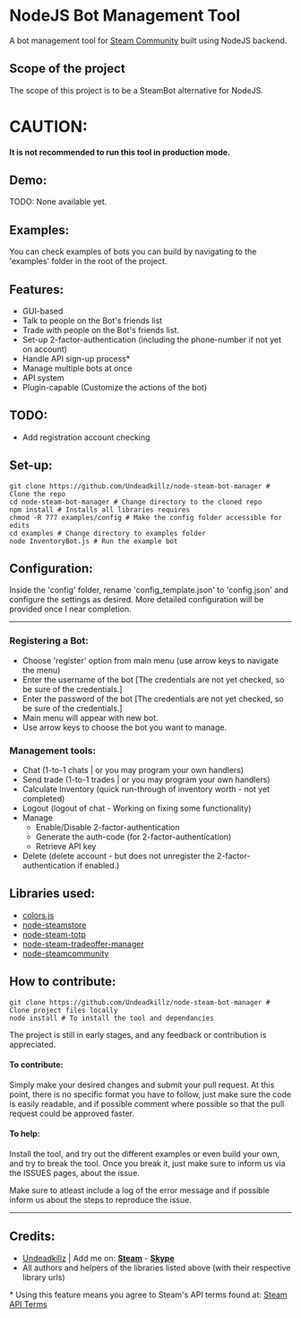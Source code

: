 # NodeJS Bot Management Tool
A bot management tool for [Steam Community](http://www.steamcommunity.com) built using NodeJS backend.



## Scope of the project
The scope of this project is to be a SteamBot alternative for NodeJS.

# CAUTION:
#### It is not recommended to run this tool in production mode.

## Demo:
TODO: None available yet.


## Examples:
You can check examples of bots you can build by navigating to the 'examples' folder in the root of the project.

## Features:
- GUI-based
- Talk to people on the Bot's friends list
- Trade with people on the Bot's friends list.
- Set-up 2-factor-authentication (including the phone-number if not yet on account)
- Handle API sign-up process*
- Manage multiple bots at once
- API system
- Plugin-capable (Customize the actions of the bot)

## TODO:
- Add registration account checking


## Set-up:
~~~
git clone https://github.com/Undeadkillz/node-steam-bot-manager # Clone the repo
cd node-steam-bot-manager # Change directory to the cloned repo
npm install # Installs all libraries requires
chmod -R 777 examples/config # Make the config folder accessible for edits
cd examples # Change directory to examples folder
node InventoryBot.js # Run the example bot
~~~
## Configuration:
Inside the 'config' folder, rename 'config_template.json' to 'config.json' and configure the settings as desired.
More detailed configuration will be provided once I near completion.

---
### Registering a Bot:
- Choose 'register' option from main menu (use arrow keys to navigate the menu)
- Enter the username of the bot [The credentials are not yet checked, so be sure of the credentials.]
- Enter the password of the bot [The credentials are not yet checked, so be sure of the credentials.]
- Main menu will appear with new bot.
- Use arrow keys to choose the bot you want to manage.

### Management tools:
 - Chat (1-to-1 chats | or you may program your own handlers)
 - Send trade (1-to-1 trades | or you may program your own handlers)
 - Calculate Inventory (quick run-through of inventory worth - not yet completed)
 - Logout (logout of chat - Working on fixing some functionality)
 - Manage
    - Enable/Disable 2-factor-authentication
    - Generate the auth-code (for 2-factor-authentication)
    - Retrieve API key
 - Delete (delete account - but does not unregister the 2-factor-authentication if enabled.)






## Libraries used:
- [colors.js](https://github.com/marak/colors.js/)
- [node-steamstore](https://github.com/DoctorMcKay/node-steamstore)
- [node-steam-totp](https://github.com/DoctorMcKay/node-steam-totp)
- [node-steam-tradeoffer-manager](https://github.com/DoctorMcKay/node-steam-tradeoffer-manager)
- [node-steamcommunity](https://github.com/DoctorMcKay/node-steamcommunity)

## How to contribute:
~~~
git clone https://github.com/Undeadkillz/node-steam-bot-manager # Clone project files locally
node install # To install the tool and dependancies
~~~
The project is still in early stages, and any feedback or contribution is appreciated.

#### To contribute:
Simply make your desired changes and submit your pull request. At this point, there is no specific format you have to follow, just make sure the code is easily readable, and if possible comment where possible so that the pull request could be approved faster.

#### To help:
Install the tool, and try out the different examples or even build your own, and try to break the tool. Once you break it, just make sure to inform us via the ISSUES pages, about the issue.

Make sure to atleast include a log of the error message and if possible inform us about the steps to reproduce the issue.

---


## Credits:
- [Undeadkillz](https://github.com/Undeadkillz) | Add me on: **[Steam](http://steamcommunity.com/profiles/76561198042954517/)** - **[Skype](skype:undeadkillz?chat)**
- All authors and helpers of the libraries listed above (with their respective library urls)



\* Using this feature means you agree to Steam's API terms found at: [Steam API Terms](http://steamcommunity.com/dev/apiterms)